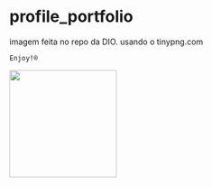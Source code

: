 # profile_portfolio

imagem feita no repo da DIO.
usando o tinypng.com

``` Enjoy!®️ ```

<img src="https://octodex.github.com/images/scottocat.jpg" width="190">
